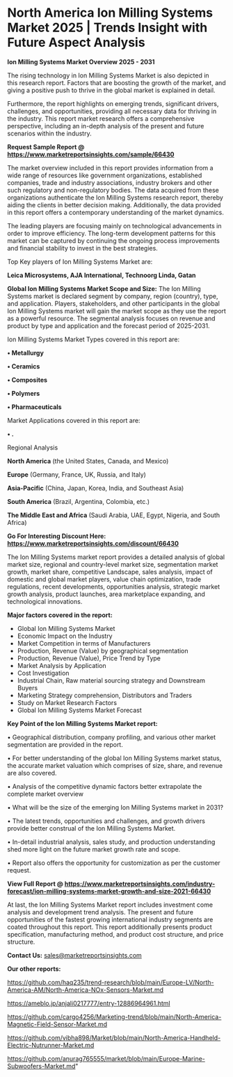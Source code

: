 # North America Ion Milling Systems Market 2025 | Trends Insight with Future Aspect Analysis

<Strong> Ion Milling Systems Market Overview 2025 - 2031</strong>

The rising technology in Ion Milling Systems Market is also depicted in this research report. Factors that are boosting the growth of the market, and giving a positive push to thrive in the global market is explained in detail.

Furthermore, the report highlights on emerging trends, significant drivers, challenges, and opportunities, providing all necessary data for thriving in the industry. This report market research offers a comprehensive perspective, including an in-depth analysis of the present and future scenarios within the industry.

<strong>Request Sample Report @ <a href=https://www.marketreportsinsights.com/sample/66430>https://www.marketreportsinsights.com/sample/66430</a></strong>

The market overview included in this report provides information from a wide range of resources like government organizations, established companies, trade and industry associations, industry brokers and other such regulatory and non-regulatory bodies. The data acquired from these organizations authenticate the Ion Milling Systems research report, thereby aiding the clients in better decision making. Additionally, the data provided in this report offers a contemporary understanding of the market dynamics.

The leading players are focusing mainly on technological advancements in order to improve efficiency. The long-term development patterns for this market can be captured by continuing the ongoing process improvements and financial stability to invest in the best strategies.

Top Key players of Ion Milling Systems Market are:

<strong>Leica Microsystems, AJA International, Technoorg Linda, Gatan</strong>

<strong><b>Global Ion Milling Systems Market Scope and Size:</b></strong>
The Ion Milling Systems market is declared segment by company, region (country), type, and application. Players, stakeholders, and other participants in the global Ion Milling Systems market will gain the market scope as they use the report as a powerful resource. The segmental analysis focuses on revenue and product by type and application and the forecast period of 2025-2031.

Ion Milling Systems Market Types covered in this report are:

<strong>• Metallurgy

• Ceramics

• Composites

• Polymers

• Pharmaceuticals</strong>

Market Applications covered in this report are:

<strong>• .</strong> 

Regional Analysis

<strong>North America</strong> (the United States, Canada, and Mexico)

<strong>Europe</strong> (Germany, France, UK, Russia, and Italy)

<strong>Asia-Pacific</strong> (China, Japan, Korea, India, and Southeast Asia)

<strong>South America</strong> (Brazil, Argentina, Colombia, etc.)

<strong>The Middle East and Africa</strong> (Saudi Arabia, UAE, Egypt, Nigeria, and South Africa)

<strong>Go For Interesting Discount Here: <a href=https://www.marketreportsinsights.com/discount/66430>https://www.marketreportsinsights.com/discount/66430</a></strong>

The Ion Milling Systems market report provides a detailed analysis of global market size, regional and country-level market size, segmentation market growth, market share, competitive Landscape, sales analysis, impact of domestic and global market players, value chain optimization, trade regulations, recent developments, opportunities analysis, strategic market growth analysis, product launches, area marketplace expanding, and technological innovations.

<strong><b>Major factors covered in the report:</b></strong>
<ul>
  <li>Global Ion Milling Systems Market </li>
  <li>Economic Impact on the Industry</li>
  <li>Market Competition in terms of Manufacturers</li>
  <li>Production, Revenue (Value) by geographical segmentation</li>
  <li>Production, Revenue (Value), Price Trend by Type</li>
  <li>Market Analysis by Application</li>
  <li>Cost Investigation</li>
  <li>Industrial Chain, Raw material sourcing strategy and Downstream Buyers</li>
  <li>Marketing Strategy comprehension, Distributors and Traders</li>
  <li>Study on Market Research Factors</li>
  <li>Global Ion Milling Systems Market Forecast</li>
</ul>

<strong><b>Key Point of the Ion Milling Systems Market report:</b></strong>

• Geographical distribution, company profiling, and various other market segmentation are provided in the report.

• For better understanding of the global Ion Milling Systems market status, the accurate market valuation which comprises of size, share, and revenue are also covered.

• Analysis of the competitive dynamic factors better extrapolate the complete market overview

• What will be the size of the emerging Ion Milling Systems market in 2031?

• The latest trends, opportunities and challenges, and growth drivers provide better construal of the Ion Milling Systems Market.

• In-detail industrial analysis, sales study, and production understanding shed more light on the future market growth rate and scope.

• Report also offers the opportunity for customization as per the customer request.

<strong><b>View Full Report @ <a href=https://www.marketreportsinsights.com/industry-forecast/ion-milling-systems-market-growth-and-size-2021-66430>https://www.marketreportsinsights.com/industry-forecast/ion-milling-systems-market-growth-and-size-2021-66430</a></b></strong>


At last, the Ion Milling Systems Market report includes investment come analysis and development trend analysis. The present and future opportunities of the fastest growing international industry segments are coated throughout this report. This report additionally presents product specification, manufacturing method, and product cost structure, and price structure.

<strong>Contact Us:</strong>
sales@marketreportsinsights.com

<strong>Our other reports:</strong>

<a href=https://github.com/haq235/trend-research/blob/main/Europe-LV/North-America-AM/North-America-NOx-Sensors-Market.md>https://github.com/haq235/trend-research/blob/main/Europe-LV/North-America-AM/North-America-NOx-Sensors-Market.md</a>

<a href=https://ameblo.jp/anjali0217777/entry-12886964961.html>https://ameblo.jp/anjali0217777/entry-12886964961.html</a>

<a href=https://github.com/cargo4256/Marketing-trend/blob/main/North-America-Magnetic-Field-Sensor-Market.md>https://github.com/cargo4256/Marketing-trend/blob/main/North-America-Magnetic-Field-Sensor-Market.md</a>

<a href=https://github.com/vibha898/Market/blob/main/North-America-Handheld-Electric-Nutrunner-Market.md>https://github.com/vibha898/Market/blob/main/North-America-Handheld-Electric-Nutrunner-Market.md</a>

<a href=https://github.com/anurag765555/market/blob/main/Europe-Marine-Subwoofers-Market.md>https://github.com/anurag765555/market/blob/main/Europe-Marine-Subwoofers-Market.md</a>"
